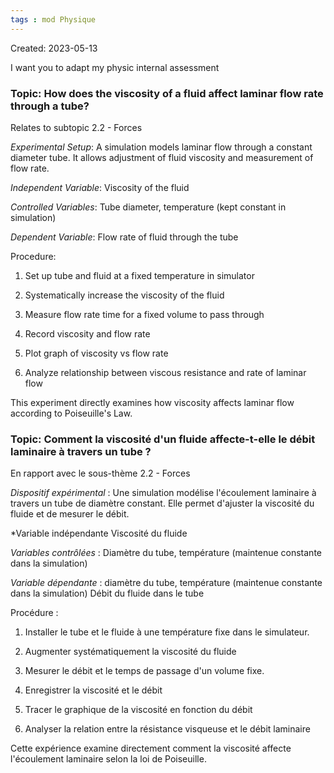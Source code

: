```yaml
---
tags : mod Physique
---
```

Created: 2023-05-13

I want you to adapt my physic internal assessment 
### **Topic:** How does the viscosity of a fluid affect laminar flow rate through a tube?

Relates to subtopic 2.2 - Forces 

*Experimental Setup*: A simulation models laminar flow through a constant diameter tube. It allows adjustment of fluid viscosity and measurement of flow rate.

*Independent Variable*: Viscosity of the fluid

*Controlled Variables*: Tube diameter, temperature (kept constant in simulation)

*Dependent Variable*: Flow rate of fluid through the tube

Procedure:

1. Set up tube and fluid at a fixed temperature in simulator
    
2. Systematically increase the viscosity of the fluid
    
3. Measure flow rate time for a fixed volume to pass through
    
4. Record viscosity and flow rate
    
5. Plot graph of viscosity vs flow rate
    
6. Analyze relationship between viscous resistance and rate of laminar flow
    

This experiment directly examines how viscosity affects laminar flow according to Poiseuille's Law. 
### **Topic:** Comment la viscosité d'un fluide affecte-t-elle le débit laminaire à travers un tube ?

En rapport avec le sous-thème 2.2 - Forces 

*Dispositif expérimental* : Une simulation modélise l'écoulement laminaire à travers un tube de diamètre constant. Elle permet d'ajuster la viscosité du fluide et de mesurer le débit.

*Variable indépendante Viscosité du fluide

*Variables contrôlées* : Diamètre du tube, température (maintenue constante dans la simulation)

*Variable dépendante* : diamètre du tube, température (maintenue constante dans la simulation) Débit du fluide dans le tube

Procédure :

1. Installer le tube et le fluide à une température fixe dans le simulateur.
    
2. Augmenter systématiquement la viscosité du fluide
    
3. Mesurer le débit et le temps de passage d'un volume fixe.
    
4. Enregistrer la viscosité et le débit
    
5. Tracer le graphique de la viscosité en fonction du débit
    
6. Analyser la relation entre la résistance visqueuse et le débit laminaire
    

Cette expérience examine directement comment la viscosité affecte l'écoulement laminaire selon la loi de Poiseuille. 

